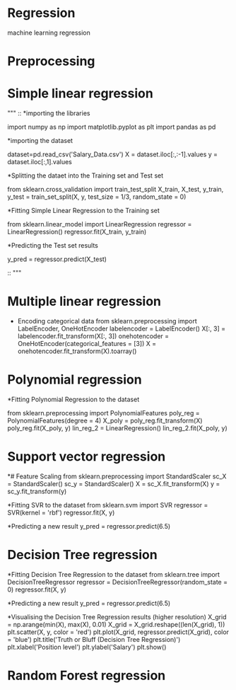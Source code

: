 # Regression
machine learning regression

# Preprocessing
# Simple linear regression
"""
::
*importing the libraries

import numpy as np
import matplotlib.pyplot as plt
import pandas as pd

*importing the dataset

dataset=pd.read_csv('Salary_Data.csv')
X = dataset.iloc[:,:-1].values
y = dataset.iloc[:,1].values

*Splitting the dataet into the Training set and Test set

from sklearn.cross_validation import train_test_split
X_train, X_test, y_train, y_test = train_set_split(X, y, test_size = 1/3, random_state = 0)

*Fitting Simple Linear Regression to the Training set

from sklearn.linear_model import LinearRegression
regressor = LinearRegression()
regressor.fit(X_train, y_train)

*Predicting the Test set results

y_pred = regressor.predict(X_test)

::
"""
# Multiple linear regression

* Encoding categorical data
from sklearn.preprocessing import LabelEncoder, OneHotEncoder
labelencoder = LabelEncoder()
X[:, 3] = labelencoder.fit_transform(X[:, 3])
onehotencoder = OneHotEncoder(categorical_features = [3])
X = onehotencoder.fit_transform(X).toarray()

# Polynomial regression

*Fitting Polynomial Regression to the dataset

from sklearn.preprocessing import PolynomialFeatures
poly_reg = PolynomialFeatures(degree = 4)
X_poly = poly_reg.fit_transform(X)
poly_reg.fit(X_poly, y)
lin_reg_2 = LinearRegression()
lin_reg_2.fit(X_poly, y)

# Support vector regression

*# Feature Scaling
from sklearn.preprocessing import StandardScaler
sc_X = StandardScaler()
sc_y = StandardScaler()
X = sc_X.fit_transform(X)
y = sc_y.fit_transform(y)

*Fitting SVR to the dataset
from sklearn.svm import SVR
regressor = SVR(kernel = 'rbf')
regressor.fit(X, y)

*Predicting a new result
y_pred = regressor.predict(6.5)
# Decision Tree regression


*Fitting Decision Tree Regression to the dataset
from sklearn.tree import DecisionTreeRegressor
regressor = DecisionTreeRegressor(random_state = 0)
regressor.fit(X, y)

*Predicting a new result
y_pred = regressor.predict(6.5)

*Visualising the Decision Tree Regression results (higher resolution)
X_grid = np.arange(min(X), max(X), 0.01)
X_grid = X_grid.reshape((len(X_grid), 1))
plt.scatter(X, y, color = 'red')
plt.plot(X_grid, regressor.predict(X_grid), color = 'blue')
plt.title('Truth or Bluff (Decision Tree Regression)')
plt.xlabel('Position level')
plt.ylabel('Salary')
plt.show()

# Random Forest regression
